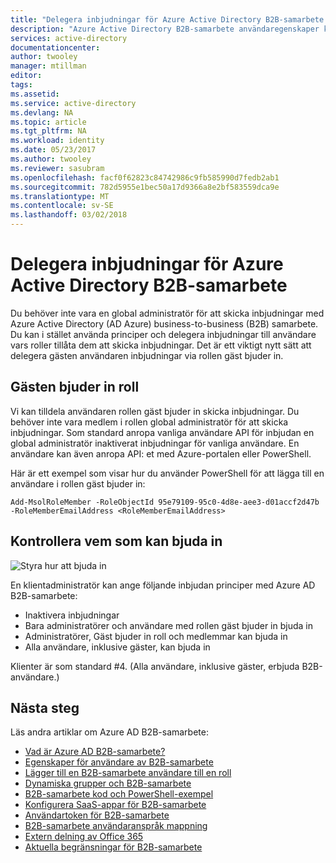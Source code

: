```yaml
---
title: "Delegera inbjudningar för Azure Active Directory B2B-samarbete | Microsoft Docs"
description: "Azure Active Directory B2B-samarbete användaregenskaper kan konfigureras"
services: active-directory
documentationcenter: 
author: twooley
manager: mtillman
editor: 
tags: 
ms.assetid: 
ms.service: active-directory
ms.devlang: NA
ms.topic: article
ms.tgt_pltfrm: NA
ms.workload: identity
ms.date: 05/23/2017
ms.author: twooley
ms.reviewer: sasubram
ms.openlocfilehash: facf0f62823c84742986c9fb585990d7fedb2ab1
ms.sourcegitcommit: 782d5955e1bec50a17d9366a8e2bf583559dca9e
ms.translationtype: MT
ms.contentlocale: sv-SE
ms.lasthandoff: 03/02/2018
---
```

# <a name="delegate-invitations-for-azure-active-directory-b2b-collaboration"></a>Delegera inbjudningar för Azure Active Directory B2B-samarbete

Du behöver inte vara en global administratör för att skicka inbjudningar med Azure Active Directory (AD Azure) business-to-business (B2B) samarbete. Du kan i stället använda principer och delegera inbjudningar till användare vars roller tillåta dem att skicka inbjudningar. Det är ett viktigt nytt sätt att delegera gästen användaren inbjudningar via rollen gäst bjuder in.

## <a name="guest-inviter-role"></a>Gästen bjuder in roll
Vi kan tilldela användaren rollen gäst bjuder in skicka inbjudningar. Du behöver inte vara medlem i rollen global administratör för att skicka inbjudningar. Som standard anropa vanliga användare API för inbjudan en global administratör inaktiverat inbjudningar för vanliga användare. En användare kan även anropa API: et med Azure-portalen eller PowerShell.

Här är ett exempel som visar hur du använder PowerShell för att lägga till en användare i rollen gäst bjuder in:

```
Add-MsolRoleMember -RoleObjectId 95e79109-95c0-4d8e-aee3-d01accf2d47b -RoleMemberEmailAddress <RoleMemberEmailAddress>
```

## <a name="control-who-can-invite"></a>Kontrollera vem som kan bjuda in

![Styra hur att bjuda in](media/active-directory-b2b-delegate-invitations/control-who-to-invite.png)

En klientadministratör kan ange följande inbjudan principer med Azure AD B2B-samarbete:

- Inaktivera inbjudningar
- Bara administratörer och användare med rollen gäst bjuder in bjuda in
- Administratörer, Gäst bjuder in roll och medlemmar kan bjuda in
- Alla användare, inklusive gäster, kan bjuda in

Klienter är som standard #4. (Alla användare, inklusive gäster, erbjuda B2B-användare.)

## <a name="next-steps"></a>Nästa steg

Läs andra artiklar om Azure AD B2B-samarbete:

* [Vad är Azure AD B2B-samarbete?](active-directory-b2b-what-is-azure-ad-b2b.md)
* [Egenskaper för användare av B2B-samarbete](active-directory-b2b-user-properties.md)
* [Lägger till en B2B-samarbete användare till en roll](active-directory-b2b-add-guest-to-role.md)
* [Dynamiska grupper och B2B-samarbete](active-directory-b2b-dynamic-groups.md)
* [B2B-samarbete kod och PowerShell-exempel](active-directory-b2b-code-samples.md)
* [Konfigurera SaaS-appar för B2B-samarbete](active-directory-b2b-configure-saas-apps.md)
* [Användartoken för B2B-samarbete](active-directory-b2b-user-token.md)
* [B2B-samarbete användaranspråk mappning](active-directory-b2b-claims-mapping.md)
* [Extern delning av Office 365](active-directory-b2b-o365-external-user.md)
* [Aktuella begränsningar för B2B-samarbete](active-directory-b2b-current-limitations.md)

